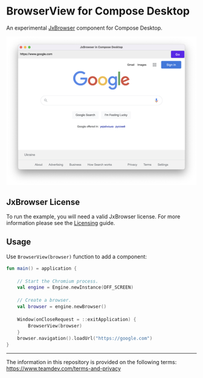 # BrowserView for Compose Desktop

An experimental [JxBrowser](https://www.teamdev.com/jxbrowser) component for Compose Desktop.

![app-screenshot](/img/app-screenshot.png?raw=true "JxBrowser in Compose Desktop")

## JxBrowser License

To run the example, you will need a valid JxBrowser license.
For more information please see the [Licensing](https://jxbrowser-support.teamdev.com/docs/guides/introduction/licensing.html#licensing) guide.

## Usage

Use `BrowserView(browser)` function to add a component:

```kotlin
fun main() = application {

    // Start the Chromium process.
    val engine = Engine.newInstance(OFF_SCREEN)

    // Create a browser.
    val browser = engine.newBrowser()

    Window(onCloseRequest = ::exitApplication) {
        BrowserView(browser)
    }
    browser.navigation().loadUrl("https://google.com")
}
```
---

The information in this repository is provided on the following terms: https://www.teamdev.com/terms-and-privacy
